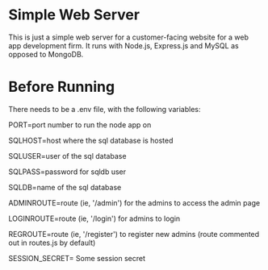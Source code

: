 # Simple Web Server

This is just a simple web server for a customer-facing website for a web app development firm. It runs with Node.js, Express.js and MySQL as opposed to MongoDB. 

# Before Running

There needs to be a .env file, with the following variables:

PORT=port number to run the node app on

SQLHOST=host where the sql database is hosted

SQLUSER=user of the sql database

SQLPASS=password for sqldb user

SQLDB=name of the sql database

ADMINROUTE=route (ie, '/admin') for the admins to access the admin page

LOGINROUTE=route (ie, '/login') for admins to login

REGROUTE=route (ie, '/register') to register new admins (route commented out in routes.js by default)

SESSION_SECRET= Some session secret
